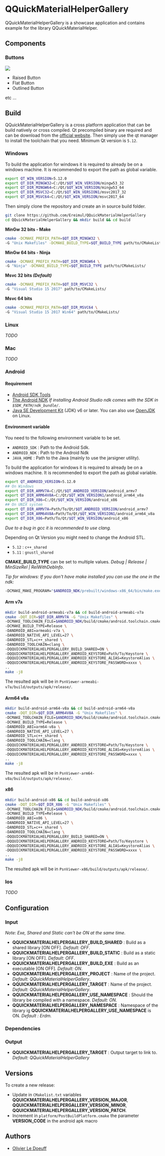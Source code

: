 # QQuickMaterialHelperGallery

QQuickMaterialHelperGallery is a showcase application and contains example for the library QQuickMaterialHelper.

## Components

### Buttons

![](./doc/screen2.png)

* Raised Button
* Flat Button
* Outlined Button

etc ...

## Build

QQuickMaterialHelperGallery is a cross platform application that can be build natively or cross compiled. Qt precompiled binary are required and can be download from the [official website](http://download.qt.io/archive/qt/). Then simply use the qt manager to install the toolchain that you need. Minimum Qt version is `5.12`.

### Windows

To build the application for windows it is required to already be on a windows machine. It is recommended to export the path as global variable.

```bash
export QT_WIN_VERSION=5.12.0
export QT_DIR_MINGW32=C:/Qt/$QT_WIN_VERSION/mingw53_32
export QT_DIR_MINGW64=C:/Qt/$QT_WIN_VERSION/mingw53_64
export QT_DIR_MSVC32=C:/Qt/$QT_WIN_VERSION1/msvc2017_32
export QT_DIR_MSVC64=C:/Qt/$QT_WIN_VERSION/msvc2017_64
```

Then simply clone the repository and create an in source build folder.

```bash
git clone https://github.com/Ereimul/QQuickMaterialHelperGallery 
cd QQuickMaterialHelperGallery && mkdir build && cd build
```

**MinGw 32 bits - Make**

```bash
cmake -DCMAKE_PREFIX_PATH=$QT_DIR_MINGW32 \
-G "Unix Makefiles" -DCMAKE_BUILD_TYPE=$QT_BUILD_TYPE path/to/CMakeLists/
```

**MinGw 64 bits - Ninja**

```bash
cmake -DCMAKE_PREFIX_PATH=$QT_DIR_MINGW64 \
-G "Ninja" -DCMAKE_BUILD_TYPE=$QT_BUILD_TYPE path/to/CMakeLists/
```

**Msvc 32 bits *(Default)***

```bash
cmake -DCMAKE_PREFIX_PATH=$QT_DIR_MSVC32 \
-G "Visual Studio 15 2017" path/to/CMakeLists/
```

**Msvc 64 bits**

```bash
cmake -DCMAKE_PREFIX_PATH=$QT_DIR_MSVC64 \
-G "Visual Studio 15 2017 Win64" path/to/CMakeLists/
```

### Linux

*TODO*

### Mac

*TODO*

### Android

#### Requirement

- [Android SDK Tools](https://developer.android.com/studio/index.html)
- [The Android NDK](http://developer.android.com/tools/sdk/ndk/index.html) *If installing Android Studio ndk comes with the SDK in `$SDK_PATH/ndk_bundle/`*.
- [Java SE Development Kit](http://www.oracle.com/technetwork/java/javase/downloads/jdk7-downloads-1880260.html) (JDK) v6 or later. You can also use [OpenJDK](http://openjdk.java.net/) on Linux.

#### Environment variable

You need to the following environment variable to be set.

- `ANDROID_SDK` : Path to the Android Sdk.
- `ANDROID_NDK` : Path to the Android Ndk
- `JAVA_HOME` : Path to the Java (mainly to use the jarsigner utility).

To build the application for windows it is required to already be on a windows machine. It is recommended to export the path as global variable.

```bash
export QT_ANDROID_VERSION=5.12.0
## On Windows
export QT_DIR_ARMV7A=C:/Qt/$QT_ANDROID_VERSION/android_armv7
export QT_DIR_ARM64V8A=C:/Qt/$QT_WIN_VERSION1/android_arm64_v8a
export QT_DIR_X86=C:/Qt/$QT_WIN_VERSION/android_x86
## On UNIX system
export QT_DIR_ARMV7A=Path/To/Qt/$QT_ANDROID_VERSION/android_armv7
export QT_DIR_ARM64V8A=Path/To/Qt/$QT_WIN_VERSION1/android_arm64_v8a
export QT_DIR_X86=Path/To/Qt/$QT_WIN_VERSION/android_x86
```

*Due to a bug in gcc it is recommended to use clang.*

Depending on Qt Version you might need to change the Android STL.

- `5.12` : `c++_shared`
- `5.11` : `gnustl_shared`

**CMAKE_BUILD_TYPE** can be set to multiple values. *Debug | Release | MinSizeRel | RelWithDebInfo*.

*Tip for windows: If you don't have make installed you can use the one in the ndk:* 

```bash
-DCMAKE_MAKE_PROGRAM="$ANDROID_NDK/prebuilt/windows-x86_64/bin/make.exe"
```

#### Arm v7a

```bash
mkdir build-android-armeabi-v7a && cd build-android-armeabi-v7a
cmake -DQT_DIR=$QT_DIR_ARMV7A -G "Unix Makefiles" \
-DCMAKE_TOOLCHAIN_FILE=$ANDROID_NDK/build/cmake/android.toolchain.cmake \
-DCMAKE_BUILD_TYPE=Release \
-DANDROID_ABI=armeabi-v7a \
-DANDROID_NATIVE_API_LEVEL=27 \
-DANDROID_STL=c++_shared \
-DANDROID_TOOLCHAIN=clang \
-DQQUICKMATERIALHELPERGALLERY_BUILD_SHARED=ON \
-DQQUICKMATERIALHELPERGALLERY_ANDROID_KEYSTORE=Path/To/Keystore \
-DQQUICKMATERIALHELPERGALLERY_ANDROID_KEYSTORE_ALIAS=KeystoreAlias \
-DQQUICKMATERIALHELPERGALLERY_ANDROID_KEYSTORE_PASSWORD=xxxx \
..
make -j8
```

The resulted apk will be in `PsnViewer-armeabi-v7a/build/outputs/apk/release/`.

#### Arm64 v8a

```bash
mkdir build-android-arm64-v8a && cd build-android-arm64-v8a
cmake -DQT_DIR=$QT_DIR_ARM64V8A -G "Unix Makefiles" \
-DCMAKE_TOOLCHAIN_FILE=$ANDROID_NDK/build/cmake/android.toolchain.cmake \
-DCMAKE_BUILD_TYPE=Release \
-DANDROID_ABI=arm64-v8a \
-DANDROID_NATIVE_API_LEVEL=27 \
-DANDROID_STL=c++_shared \
-DANDROID_TOOLCHAIN=clang \
-DQQUICKMATERIALHELPERGALLERY_ANDROID_KEYSTORE=Path/To/Keystore \
-DQQUICKMATERIALHELPERGALLERY_ANDROID_KEYSTORE_ALIAS=KeystoreAlias \
-DQQUICKMATERIALHELPERGALLERY_ANDROID_KEYSTORE_PASSWORD=xxxx \
..
make -j8
```

The resulted apk will be in `PsnViewer-arm64-v8a/build/outputs/apk/release/`.

#### x86

```bash
mkdir build-android-x86 && cd build-android-x86
cmake -DQT_DIR=$QT_DIR_X86 -G "Unix Makefiles" \
-DCMAKE_TOOLCHAIN_FILE=$ANDROID_NDK/build/cmake/android.toolchain.cmake \
-DCMAKE_BUILD_TYPE=Release \
-DANDROID_ABI=x86 \
-DANDROID_NATIVE_API_LEVEL=27 \
-DANDROID_STL=c++_shared \
-DANDROID_TOOLCHAIN=clang \
-DQQUICKMATERIALHELPERGALLERY_BUILD_SHARED=ON \
-DQQUICKMATERIALHELPERGALLERY_ANDROID_KEYSTORE=Path/To/Keystore \
-DQQUICKMATERIALHELPERGALLERY_ANDROID_KEYSTORE_ALIAS=KeystoreAlias \
-DQQUICKMATERIALHELPERGALLERY_ANDROID_KEYSTORE_PASSWORD=xxxx \
..
make -j8
```

The resulted apk will be in `PsnViewer-x86/build/outputs/apk/release/`.

### Ios

*TODO*

## Configuration

### Input

*Note: Exe, Shared and Static can't be ON at the same time.*

* **QQUICKMATERIALHELPERGALLERY_BUILD_SHARED** : Build as a shared library [ON OFF]. *Default: OFF*.
* **QQUICKMATERIALHELPERGALLERY_BUILD_STATIC** : Build as a static library [ON OFF]. *Default: OFF*.
* **QQUICKMATERIALHELPERGALLERY_BUILD_EXE** : Build as an executable [ON OFF]. *Default: ON*.
* **QQUICKMATERIALHELPERGALLERY_PROJECT** : Name of the project. *Default: QQuickMaterialHelperGallery*.
* **QQUICKMATERIALHELPERGALLERY_TARGET** : Name of the project. *Default: QQuickMaterialHelperGallery*.
* **QQUICKMATERIALHELPERGALLERY_USE_NAMESPACE** : Should the library be compiled with a namespace. *Default: ON*.
* **QQUICKMATERIALHELPERGALLERY_NAMESPACE** : Namespace of the library ig **QQUICKMATERIALHELPERGALLERY_USE_NAMESPACE** is ON. *Default : Erdm.*

### Dependencies

### Output

* **QQUICKMATERIALHELPERGALLERY_TARGET** : Output target to link to. *Default: QQuickMaterialHelperGallery*

## Versions

To create a new release: 

* Update in `CMakelist.txt` variables **QQUICKMATERIALHELPERGALLERY_VERSION_MAJOR**, **QQUICKMATERIALHELPERGALLERY_VERSION_MINOR**, **QQUICKMATERIALHELPERGALLERY_VERSION_PATCH**.
* Increment in `platform/PostBuildPlatform.cmake` the parameter **VERSION_CODE** in the android apk macro

## Authors

* [Olivier Le Doeuff](https://github.com/OlivierLDff)
